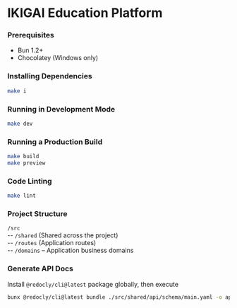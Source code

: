 # IKIGAI Education Platform

### Prerequisites

- Bun 1.2+
- Chocolatey (Windows only)

### Installing Dependencies

```bash
make i
```

### Running in Development Mode

```bash
make dev
```

### Running a Production Build

```bash
make build
make preview
```

### Code Linting

```bash
make lint
```

### Project Structure

`/src` \
-- `/shared` (Shared across the project) \
-- `/routes` (Application routes) \
-- `/domains` – Application business domains


### Generate API Docs

Install `@redocly/cli@latest` package globally, then execute

```bash
bunx @redocly/cli@latest bundle ./src/shared/api/sсhema/main.yaml -o api-docs.yaml
```